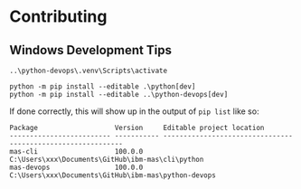 Contributing
===============================================================================

Windows Development Tips
-------------------------------------------------------------------------------

```
..\python-devops\.venv\Scripts\activate

python -m pip install --editable .\python[dev]
python -m pip install --editable ..\python-devops[dev]
```

If done correctly, this will show up in the output of `pip list` like so:

```
Package                   Version     Editable project location
------------------------- ----------- ------------------------------------------------------------
mas-cli                   100.0.0     C:\Users\xxx\Documents\GitHub\ibm-mas\cli\python
mas-devops                100.0.0     C:\Users\xxx\Documents\GitHub\ibm-mas\python-devops
```
